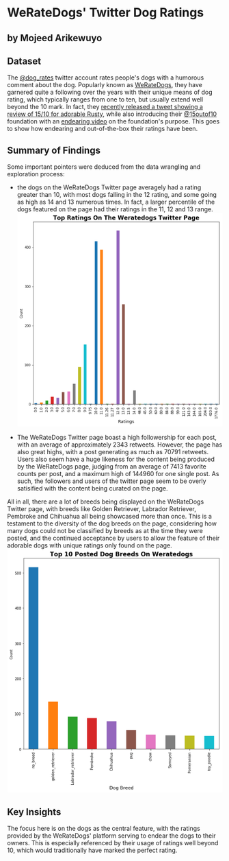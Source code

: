 # WeRateDogs' Twitter Dog Ratings
## by Mojeed Arikewuyo


## Dataset

The [@dog_rates](https://twitter.com/dog_rates) twitter account rates people's dogs with a humorous comment about the dog. Popularly known as [WeRateDogs](https://en.wikipedia.org/wiki/WeRateDogs), they have garnered quite a following over the years with their unique means of dog rating, which typically ranges from one to ten, but usually extend well beyond the 10 mark. In fact, they [recently released a tweet showing a review of 15/10 for adorable Rusty](https://twitter.com/dog_rates/status/1230665403002548225?lang=en), while also introducing their [@15outof10](https://twitter.com/15outof10) foundation with an [endearing video](https://twitter.com/dog_rates/status/1461782868875636741?s=20&t=BXYQ9D6jY-s82R_RDFyEzg) on the foundation's purpose. This goes to show how endearing and out-of-the-box their ratings have been. 


## Summary of Findings

Some important pointers were deduced from the data wrangling and exploration process:

- the dogs on the WeRateDogs Twitter page averagely had a rating greater than 10, with most dogs falling in the 12 rating, and some going as high as 14 and 13 numerous times. In fact, a larger percentile of the dogs featured on the page had their ratings in the 11, 12 and 13 range.![Dog_Ratings.png](Dog_Ratings.png)

- The WeRateDogs Twitter page boast a high followership for each post, with an average of approximately 2343 retweets. However, the page has also great highs, with a post generating as much as 70791 retweets. Users also seem have a huge likeness for the content being produced by the WeRateDogs page, judging from an average of 7413 favorite counts per post, and a maximum high of 144960 for one single post. As such, the followers and users of the twitter page seem to be overly satisified with the content being curated on the page.

All in all, there are a lot of breeds being displayed on the WeRateDogs Twitter page, with breeds like Golden Retriever, Labrador Retriever, Pembroke and Chihuahua all being showcased more than once. This is a testament to the diversity of the dog breeds on the page, considering how many dogs could not be classified by breeds as at the time they were posted, and the continued acceptance by users to allow the feature of their adorable dogs with unique ratings only found on the page.![Dog_Breed.png](Dog_Breed.png)

## Key Insights

The focus here is on the dogs as the central feature, with the ratings provided by the WeRateDogs' platform serving to endear the dogs to their owners. This is especially referenced by their usage of ratings well beyond 10, which would traditionally have marked the perfect rating.